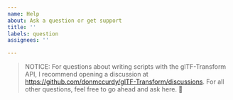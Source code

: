 ```yaml
---
name: Help
about: Ask a question or get support
title: ''
labels: question
assignees: ''

---
```


> NOTICE: For questions about writing scripts with the glTF-Transform API, I recommend opening a discussion at https://github.com/donmccurdy/glTF-Transform/discussions. For all other questions, feel free to go ahead and ask here. 🙂
